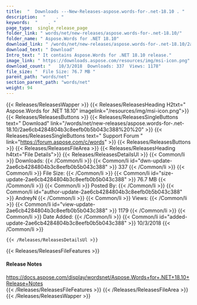 ```yaml
---
title:  "  Downloads ---New-Releases-aspose.words-for-.net-18.10 . " 
description:  "    . " 
keywords:  "    . " 
page_type:  single_release_page
folder_link: " words/net/new-releases/aspose.words-for-.net-18.10/"
folder_name: " Aspose.Words for .NET 18.10"
download_link: " /words/net/new-releases/aspose.words-for-.net-18.10/2ae6cb4284804b3c8eefb0b5b043c388"
download_text: " Download"
Intro_text: " It contains Aspose.Words for .NET 18.10 release."
image_link: " https://downloads.aspose.com/resources/img/msi-icon.png"
download_count: "   10/3/2018  Downloads: 337  Views: 1178"
file_size: "  File Size: 76.7 MB "
parent_path: "words/net"
section_parent_path: "words/net"
weight: 94 
---
```


{{< Releases/ReleasesWapper >}}
  {{< Releases/ReleasesHeading H2txt=" Aspose.Words for .NET 18.10" imagelink="/resources/img/msi-icon.png">}}
  {{< Releases/ReleasesButtons >}}
    {{< Releases/ReleasesSingleButtons text=" Download" link="/words/net/new-releases/aspose.words-for-.net-18.10/2ae6cb4284804b3c8eefb0b5b043c388%20%20" >}}
    {{< Releases/ReleasesSingleButtons text=" Support Forum " link="https://forum.aspose.com/c/words" >}}
  {{< Releases/ReleasesButtons >}}
  {{< Releases/ReleasesFileArea >}}
    {{< Releases/ReleasesHeading h4txt="File Details">}}
    {{< Releases/ReleasesDetailsUl >}}
            {{< Common/li  >}} Downloads: {{< /Common/li >}} 
      {{< Common/li id="dwn-update-2ae6cb4284804b3c8eefb0b5b043c388" >}} 337 {{< /Common/li >}} 
      {{< Common/li  >}} File Size: {{< /Common/li >}} 
      {{< Common/li id="size-update-2ae6cb4284804b3c8eefb0b5b043c388" >}} 76.7 MB {{< /Common/li >}} 
      {{< Common/li  >}} Posted By: {{< /Common/li >}} 
      {{< Common/li id="author-update-2ae6cb4284804b3c8eefb0b5b043c388" >}} AndreyN {{< /Common/li >}} 
      {{< Common/li  >}} Views: {{< /Common/li >}} 
      {{< Common/li id="view-update-2ae6cb4284804b3c8eefb0b5b043c388" >}} 1179 {{< /Common/li >}} 
      {{< Common/li  >}} Date Added: {{< /Common/li >}} 
      {{< Common/li id="added-update-2ae6cb4284804b3c8eefb0b5b043c388" >}} 10/3/2018 {{< /Common/li >}} 

    {{< /Releases/ReleasesDetailsUl >}}

  {{< Releases/ReleasesFileFeatures >}}
      <h4>Release Notes</h4><div><a href="https://docs.aspose.com/display/wordsnet/Aspose.Words+for+.NET+18.10+Release+Notes">https://docs.aspose.com/display/wordsnet/Aspose.Words+for+.NET+18.10+Release+Notes</a></div>
  {{< /Releases/ReleasesFileFeatures >}}
 {{< /Releases/ReleasesFileArea >}}
{{< /Releases/ReleasesWapper >}}


